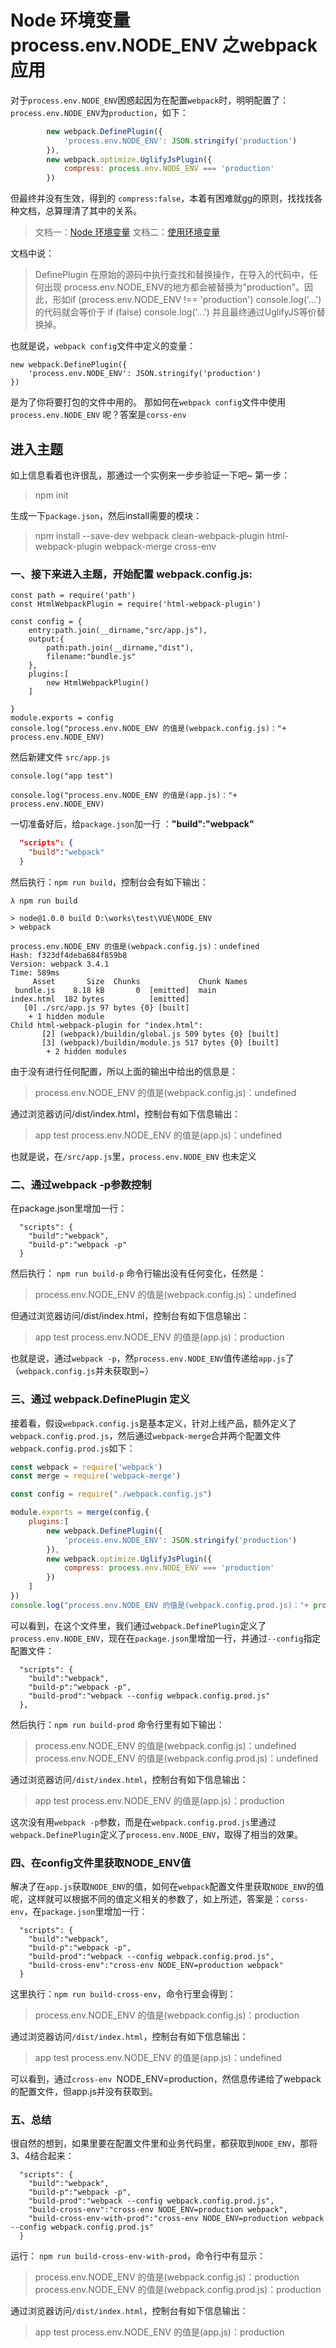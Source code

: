 # Node 环境变量 process.env.NODE_ENV 之webpack应用

对于`process.env.NODE_ENV`困惑起因为在配置`webpack`时，明明配置了：`process.env.NODE_ENV`为`production`，如下：

``` javascript
        new webpack.DefinePlugin({
            'process.env.NODE_ENV': JSON.stringify('production')
        }),
        new webpack.optimize.UglifyJsPlugin({
            compress: process.env.NODE_ENV === 'production'
        })

```
但最终并没有生效，得到的 `compress:false`，本着有困难就gg的原则，找找找各种文档，总算理清了其中的关系。

> 文档一：[Node 环境变量](https://doc.webpack-china.org/guides/production/#node-)
> 文档二：[使用环境变量](https://doc.webpack-china.org/guides/environment-variables/)

文档中说：
> DefinePlugin 在原始的源码中执行查找和替换操作，在导入的代码中，任何出现 process.env.NODE_ENV的地方都会被替换为"production"。因此，形如if (process.env.NODE_ENV !== 'production') console.log('...') 的代码就会等价于 if (false) console.log('...') 并且最终通过UglifyJS等价替换掉。

也就是说，`webpack config`文件中定义的变量：

```
new webpack.DefinePlugin({
    'process.env.NODE_ENV': JSON.stringify('production')
})
```
是为了你将要打包的文件中用的。
那如何在`webpack config`文件中使用 `process.env.NODE_ENV` 呢？答案是`corss-env`

## 进入主题
如上信息看着也许很乱，那通过一个实例来一步步验证一下吧~
第一步：
> npm init 

生成一下`package.json`，然后install需要的模块：
> npm install --save-dev webpack clean-webpack-plugin html-webpack-plugin webpack-merge cross-env

### 一、接下来进入主题，开始配置 webpack.config.js:
```
const path = require('path')
const HtmlWebpackPlugin = require('html-webpack-plugin')

const config = {
    entry:path.join(__dirname,"src/app.js"),
    output:{
        path:path.join(__dirname,"dist"),
        filename:"bundle.js"
    },
    plugins:[
        new HtmlWebpackPlugin()
    ]

}
module.exports = config
console.log("process.env.NODE_ENV 的值是(webpack.config.js)："+ process.env.NODE_ENV)
```

然后新建文件 `src/app.js`

```
console.log("app test")

console.log("process.env.NODE_ENV 的值是(app.js)："+ process.env.NODE_ENV)
```
一切准备好后，给`package.json`加一行 ：**"build":"webpack"**

```json
  "scripts": {
    "build":"webpack"
  }
```

然后执行：`npm run build`，控制台会有如下输出：

```
λ npm run build

> node@1.0.0 build D:\works\test\VUE\NODE_ENV
> webpack

process.env.NODE_ENV 的值是(webpack.config.js)：undefined
Hash: f323df4deba684f859b8
Version: webpack 3.4.1
Time: 589ms
     Asset       Size  Chunks             Chunk Names
 bundle.js    8.18 kB       0  [emitted]  main
index.html  182 bytes          [emitted]
   [0] ./src/app.js 97 bytes {0} [built]
    + 1 hidden module
Child html-webpack-plugin for "index.html":
       [2] (webpack)/buildin/global.js 509 bytes {0} [built]
       [3] (webpack)/buildin/module.js 517 bytes {0} [built]
        + 2 hidden modules
```

由于没有进行任何配置，所以上面的输出中给出的信息是：
> process.env.NODE_ENV 的值是(webpack.config.js)：undefined

通过浏览器访问/dist/index.html，控制台有如下信息输出：

> app test
> process.env.NODE_ENV 的值是(app.js)：undefined

也就是说，在`/src/app.js`里，`process.env.NODE_ENV` 也未定义

### 二、通过webpack -p参数控制

在package.json里增加一行：

```
  "scripts": {
    "build":"webpack",
    "build-p":"webpack -p"
  }
```

然后执行： `npm run build-p`
命令行输出没有任何变化，任然是：
> process.env.NODE_ENV 的值是(webpack.config.js)：undefined

但通过浏览器访问/dist/index.html，控制台有如下信息输出：
>app test
>process.env.NODE_ENV 的值是(app.js)：production

也就是说，通过`webpack -p`，然`process.env.NODE_ENV`值传递给`app.js`了（`webpack.config.js`并未获取到~）

### 三、通过 webpack.DefinePlugin 定义
接着看，假设`webpack.config.js`是基本定义，针对上线产品，额外定义了`webpack.config.prod.js`，然后通过`webpack-merge`合并两个配置文件`webpack.config.prod.js`如下：

``` javascript
const webpack = require('webpack')
const merge = require('webpack-merge')

const config = require("./webpack.config.js")

module.exports = merge(config,{
    plugins:[
        new webpack.DefinePlugin({
            'process.env.NODE_ENV': JSON.stringify('production')
        }),
        new webpack.optimize.UglifyJsPlugin({
            compress: process.env.NODE_ENV === 'production'
        })
    ]
})
console.log("process.env.NODE_ENV 的值是(webpack.config.prod.js)："+ process.env.NODE_ENV)
```

可以看到，在这个文件里，我们通过`webpack.DefinePlugin`定义了`process.env.NODE_ENV`，现在在`package.json`里增加一行，并通过`--config`指定配置文件：

```
  "scripts": {
    "build":"webpack",
    "build-p":"webpack -p",
    "build-prod":"webpack --config webpack.config.prod.js"
  },
```

然后执行：`npm run build-prod`
命令行里有如下输出：
>process.env.NODE_ENV 的值是(webpack.config.js)：undefined
>process.env.NODE_ENV 的值是(webpack.config.prod.js)：undefined

通过浏览器访问`/dist/index.html`，控制台有如下信息输出：
>app test
>process.env.NODE_ENV 的值是(app.js)：production

这次没有用`webpack -p`参数，而是在`webpack.config.prod.js`里通过`webpack.DefinePlugin`定义了`process.env.NODE_ENV`，取得了相当的效果。

### 四、在config文件里获取NODE_ENV值
解决了在`app.js`获取`NODE_ENV`的值，如何在`webpack`配置文件里获取`NODE_ENV`的值呢，这样就可以根据不同的值定义相关的参数了，如上所述，答案是：`corss-env`，在`package.json`里增加一行：

```
  "scripts": {
    "build":"webpack",
    "build-p":"webpack -p",
    "build-prod":"webpack --config webpack.config.prod.js",
    "build-cross-env":"cross-env NODE_ENV=production webpack"
  }

```

这里执行：`npm run build-cross-env`，命令行里会得到：
>process.env.NODE_ENV 的值是(webpack.config.js)：production

通过浏览器访问`/dist/index.html`，控制台有如下信息输出：
>app test
>process.env.NODE_ENV 的值是(app.js)：undefined

可以看到，通过`cross-env `NODE_ENV=production，然信息传递给了webpack的配置文件，但app.js并没有获取到。

### 五、总结
很自然的想到，如果里要在配置文件里和业务代码里，都获取到`NODE_ENV`，那将3、4结合起来：

```
  "scripts": {
    "build":"webpack",
    "build-p":"webpack -p",
    "build-prod":"webpack --config webpack.config.prod.js",
    "build-cross-env":"cross-env NODE_ENV=production webpack",
    "build-cross-env-with-prod":"cross-env NODE_ENV=production webpack  --config webpack.config.prod.js"
  }
```

运行： `npm run build-cross-env-with-prod`，命令行中有显示：
>process.env.NODE_ENV 的值是(webpack.config.js)：production
>process.env.NODE_ENV 的值是(webpack.config.prod.js)：production

通过浏览器访问`/dist/index.html`，控制台有如下信息输出：
>app test
>process.env.NODE_ENV 的值是(app.js)：production
